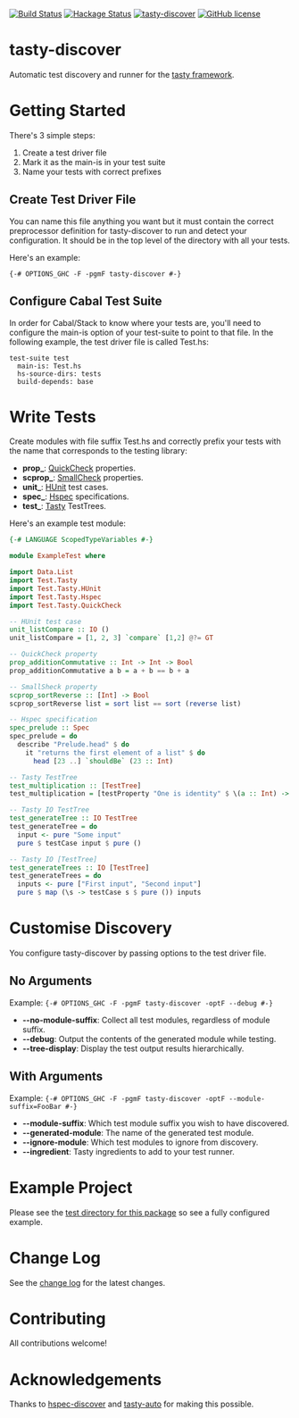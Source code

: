 [![Build Status](https://travis-ci.org/lwm/tasty-discover.svg?branch=master)](https://travis-ci.org/lwm/tasty-discover)
[![Hackage Status](https://img.shields.io/hackage/v/tasty-discover.svg)](http://hackage.haskell.org/package/tasty-discover)
[![tasty-discover](http://stackage.org/package/tasty-discover/badge/nightly)](http://stackage.org/nightly/package/tasty-discover)
[![GitHub license](https://img.shields.io/badge/license-MIT-brightgreen.svg)](https://raw.githubusercontent.com/lwm/tasty-discover/master/LICENSE)

# tasty-discover

Automatic test discovery and runner for the [tasty framework].

[tasty framework]: https://github.com/feuerbach/tasty

# Getting Started

There's 3 simple steps:

  1. Create a test driver file
  2. Mark it as the main-is in your test suite
  3. Name your tests with correct prefixes

## Create Test Driver File

You can name this file anything you want but it must contain
the correct preprocessor definition for tasty-discover to run
and detect your configuration. It should be in the top level
of the directory with all your tests.

Here's an example:

```
{-# OPTIONS_GHC -F -pgmF tasty-discover #-}
```

## Configure Cabal Test Suite

In order for Cabal/Stack to know where your tests are, you'll need to configure
the main-is option of your test-suite to point to that file. In the following
example, the test driver file is called Test.hs:

```
test-suite test
  main-is: Test.hs
  hs-source-dirs: tests
  build-depends: base
```

# Write Tests

Create modules with file suffix Test.hs and correctly prefix your
tests with the name that corresponds to the testing library:

  - **prop_**: [QuickCheck](http://hackage.haskell.org/package/tasty-quickcheck) properties.
  - **scprop_**: [SmallCheck](http://hackage.haskell.org/package/tasty-smallcheck) properties.
  - **unit_**: [HUnit](http://hackage.haskell.org/package/tasty-hunit) test cases.
  - **spec_**: [Hspec](http://hackage.haskell.org/package/tasty-hspec) specifications.
  - **test_**: [Tasty](http://hackage.haskell.org/package/tasty) TestTrees.

Here's an example test module:

``` haskell
{-# LANGUAGE ScopedTypeVariables #-}

module ExampleTest where

import Data.List
import Test.Tasty
import Test.Tasty.HUnit
import Test.Tasty.Hspec
import Test.Tasty.QuickCheck

-- HUnit test case
unit_listCompare :: IO ()
unit_listCompare = [1, 2, 3] `compare` [1,2] @?= GT

-- QuickCheck property
prop_additionCommutative :: Int -> Int -> Bool
prop_additionCommutative a b = a + b == b + a

-- SmallSheck property
scprop_sortReverse :: [Int] -> Bool
scprop_sortReverse list = sort list == sort (reverse list)

-- Hspec specification
spec_prelude :: Spec
spec_prelude = do
  describe "Prelude.head" $ do
    it "returns the first element of a list" $ do
      head [23 ..] `shouldBe` (23 :: Int)

-- Tasty TestTree
test_multiplication :: [TestTree]
test_multiplication = [testProperty "One is identity" $ \(a :: Int) -> a * 1 == a]

-- Tasty IO TestTree
test_generateTree :: IO TestTree
test_generateTree = do
  input <- pure "Some input"
  pure $ testCase input $ pure ()

-- Tasty IO [TestTree]
test_generateTrees :: IO [TestTree]
test_generateTrees = do
  inputs <- pure ["First input", "Second input"]
  pure $ map (\s -> testCase s $ pure ()) inputs
```

# Customise Discovery

You configure tasty-discover by passing options to the test driver file.

## No Arguments

Example: `{-# OPTIONS_GHC -F -pgmF tasty-discover -optF --debug #-}`

  - **--no-module-suffix**: Collect all test modules, regardless of module suffix.
  - **--debug**: Output the contents of the generated module while testing.
  - **--tree-display**: Display the test output results hierarchically.

## With Arguments

Example: `{-# OPTIONS_GHC -F -pgmF tasty-discover -optF --module-suffix=FooBar #-}`

  - **--module-suffix**: Which test module suffix you wish to have discovered.
  - **--generated-module**: The name of the generated test module.
  - **--ignore-module**: Which test modules to ignore from discovery.
  - **--ingredient**: Tasty ingredients to add to your test runner.

# Example Project

Please see the [test directory for this package] so see a fully configured example.

[test directory for this package]: https://github.com/lwm/tasty-discover/tree/master/test

# Change Log

See the [change log] for the latest changes.

[change log]: https://github.com/lwm/tasty-discover/blob/master/CHANGELOG.md

# Contributing

All contributions welcome!

# Acknowledgements

Thanks to [hspec-discover] and [tasty-auto] for making this possible.

[hspec-discover]: https://hspec.github.io/hspec-discover.html
[tasty-auto]: https://github.com/minad/tasty-auto
